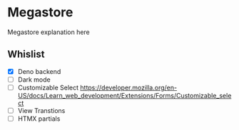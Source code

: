 # Megastore

Megastore explanation here

## Whislist

- [x] Deno backend
- [ ] Dark mode
- [ ] Customizable Select https://developer.mozilla.org/en-US/docs/Learn_web_development/Extensions/Forms/Customizable_select
- [ ] View Transtions
- [ ] HTMX partials
